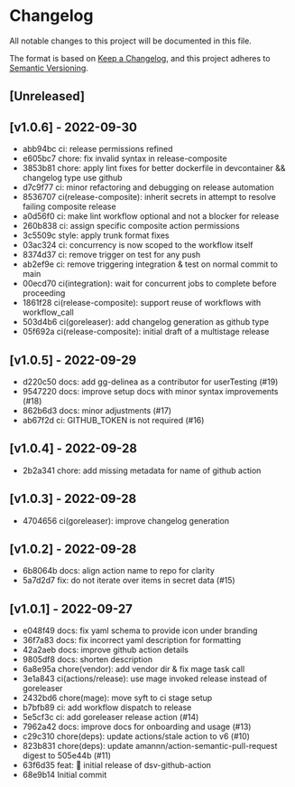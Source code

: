 # Changelog

All notable changes to this project will be documented in this file.

The format is based on [Keep a Changelog](https://keepachangelog.com/en/1.0.0/), and this project adheres to [Semantic Versioning](https://semver.org/spec/v2.0.0.html).

## [Unreleased]

## [v1.0.6] - 2022-09-30

- abb94bc ci: release permissions refined
- e605bc7 chore: fix invalid syntax in release-composite
- 3853b81 chore: apply lint fixes for better dockerfile in devcontainer && changelog type use github
- d7c9f77 ci: minor refactoring and debugging on release automation
- 8536707 ci(release-composite): inherit secrets in attempt to resolve failing composite release
- a0d56f0 ci: make lint workflow optional and not a blocker for release
- 260b838 ci: assign specific composite action permissions
- 3c5509c style: apply trunk format fixes
- 03ac324 ci: concurrency is now scoped to the workflow itself
- 8374d37 ci: remove trigger on test for any push
- ab2ef9e ci: remove triggering integration & test on normal commit to main
- 00ecd70 ci(integration): wait for concurrent jobs to complete before proceeding
- 1861f28 ci(release-composite): support reuse of workflows with workflow_call
- 503d4b6 ci(goreleaser): add changelog generation as github type
- 05f692a ci(release-composite): initial draft of a multistage release

## [v1.0.5] - 2022-09-29

- d220c50 docs: add gg-delinea as a contributor for userTesting (#19)
- 9547220 docs: improve setup docs with minor syntax improvements (#18)
- 862b6d3 docs: minor adjustments (#17)
- ab67f2d ci: GITHUB_TOKEN is not required (#16)

## [v1.0.4] - 2022-09-28

- 2b2a341 chore: add missing metadata for name of github action

## [v1.0.3] - 2022-09-28

- 4704656 ci(goreleaser): improve changelog generation

## [v1.0.2] - 2022-09-28

- 6b8064b docs: align action name to repo for clarity
- 5a7d2d7 fix: do not iterate over items in secret data (#15)

## [v1.0.1] - 2022-09-27

- e048f49 docs: fix yaml schema to provide icon under branding
- 36f7a83 docs: fix incorrect yaml description for formatting
- 42a2aeb docs: improve github action details
- 9805df8 docs: shorten description
- 6a8e95a chore(vendor): add vendor dir & fix mage task call
- 3e1a843 ci(actions/release): use mage invoked release instead of goreleaser
- 2432bd6 chore(mage): move syft to ci stage setup
- b7bfb89 ci: add workflow dispatch to release
- 5e5cf3c ci: add goreleaser release action (#14)
- 7962a42 docs: improve docs for onboarding and usage (#13)
- c29c310 chore(deps): update actions/stale action to v6 (#10)
- 823b831 chore(deps): update amannn/action-semantic-pull-request digest to 505e44b (#11)
- 63f6d35 feat: 🎉 initial release of dsv-github-action
- 68e9b14 Initial commit
